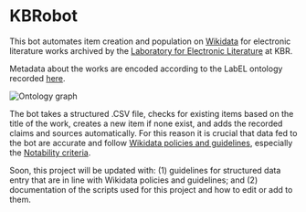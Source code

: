 # KBRobot

This bot automates item creation and population on [Wikidata](https://www.wikidata.org) for electronic literature works archived by the [Laboratory for Electronic Literature](https://www.kbr.be/en/projects/laboratory-for-electronic-literature/) at KBR.

Metadata about the works are encoded according to the LabEL ontology recorded [here](https://www.wikidata.org/wiki/Wikidata:WikiProject_Digital_Narratives/LabEL).

![Ontology graph]()

The bot takes a structured .CSV file, checks for existing items based on the title of the work, creates a new item if none exist, and adds the recorded claims and sources automatically. For this reason it is crucial that data fed to the bot are accurate and follow [Wikidata policies and guidelines](https://www.wikidata.org/wiki/Wikidata:List_of_policies_and_guidelines), especially the [Notability criteria](https://www.wikidata.org/wiki/Wikidata:Notability).

Soon, this project will be updated with: (1) guidelines for structured data entry that are in line with Wikidata policies and guidelines; and (2) documentation of the scripts used for this project and how to edit or add to them.
